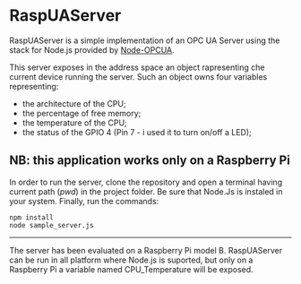 # RaspUAServer

RaspUAServer is a simple implementation of an OPC UA Server using the stack for Node.js provided by [Node-OPCUA](https://github.com/node-opcua/node-opcua).

This server exposes in the address space an object rapresenting che current device running the server. Such an object owns four variables representing:

- the architecture of the CPU;
- the percentage of free memory;
- the temperature of the CPU;
- the status of the GPIO 4 (Pin 7 - i used it to turn on/off a LED);

**NB: this application works only on a Raspberry Pi**
---

In order to run the server, clone the repository and open a terminal having current path (*pwd*) in the project folder. Be sure that Node.Js is instaled in your system. Finally, run the commands:

```
npm install
node sample_server.js
```

---

The server has been evaluated on a Raspberry Pi model B. RaspUAServer can be run in all platform where Node.js is suported, but only on a Raspberry Pi a variable named CPU_Temperature will be exposed. 
